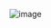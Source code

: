 ![image](https://github.com/ArruranK/DocumentLens/assets/72510002/da7f53ee-9e74-4039-9966-9acbdace8081)
